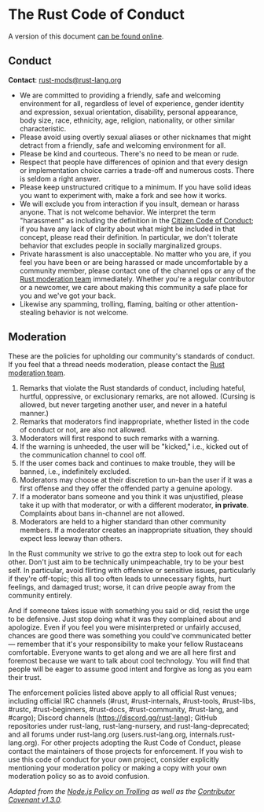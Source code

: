 # The Rust Code of Conduct

A version of this document
[can be found online](https://www.rust-lang.org/conduct.html).

## Conduct

**Contact**: [rust-mods@rust-lang.org](mailto:rust-mods@rust-lang.org)

* We are committed to providing a friendly, safe and welcoming environment for
  all, regardless of level of experience, gender identity and expression, sexual
  orientation, disability, personal appearance, body size, race, ethnicity, age,
  religion, nationality, or other similar characteristic.
* Please avoid using overtly sexual aliases or other nicknames that might
  detract from a friendly, safe and welcoming environment for all.
* Please be kind and courteous. There's no need to be mean or rude.
* Respect that people have differences of opinion and that every design or
  implementation choice carries a trade-off and numerous costs. There is seldom
  a right answer.
* Please keep unstructured critique to a minimum. If you have solid ideas you
  want to experiment with, make a fork and see how it works.
* We will exclude you from interaction if you insult, demean or harass anyone.
  That is not welcome behavior. We interpret the term "harassment" as including
  the definition in the
  [Citizen Code of Conduct](http://citizencodeofconduct.org/); if you have any
  lack of clarity about what might be included in that concept, please read
  their definition. In particular, we don't tolerate behavior that excludes
  people in socially marginalized groups.
* Private harassment is also unacceptable. No matter who you are, if you feel
  you have been or are being harassed or made uncomfortable by a community
  member, please contact one of the channel ops or any of the
  [Rust moderation team][mod_team] immediately. Whether you're a regular
  contributor or a newcomer, we care about making this community a safe place
  for you and we've got your back.
* Likewise any spamming, trolling, flaming, baiting or other attention-stealing
  behavior is not welcome.

## Moderation

These are the policies for upholding our community's standards of conduct. If
you feel that a thread needs moderation, please contact the
[Rust moderation team][mod_team].

1. Remarks that violate the Rust standards of conduct, including hateful,
   hurtful, oppressive, or exclusionary remarks, are not allowed. (Cursing is
   allowed, but never targeting another user, and never in a hateful manner.)
2. Remarks that moderators find inappropriate, whether listed in the code of
   conduct or not, are also not allowed.
3. Moderators will first respond to such remarks with a warning.
4. If the warning is unheeded, the user will be "kicked," i.e., kicked out of
   the communication channel to cool off.
5. If the user comes back and continues to make trouble, they will be banned,
   i.e., indefinitely excluded.
6. Moderators may choose at their discretion to un-ban the user if it was a
   first offense and they offer the offended party a genuine apology.
7. If a moderator bans someone and you think it was unjustified, please take it
   up with that moderator, or with a different moderator, **in private**.
   Complaints about bans in-channel are not allowed.
8. Moderators are held to a higher standard than other community members. If a
   moderator creates an inappropriate situation, they should expect less leeway
   than others.

In the Rust community we strive to go the extra step to look out for each other.
Don't just aim to be technically unimpeachable, try to be your best self. In
particular, avoid flirting with offensive or sensitive issues, particularly if
they're off-topic; this all too often leads to unnecessary fights, hurt
feelings, and damaged trust; worse, it can drive people away from the community
entirely.

And if someone takes issue with something you said or did, resist the urge to be
defensive. Just stop doing what it was they complained about and apologize. Even
if you feel you were misinterpreted or unfairly accused, chances are good there
was something you could've communicated better — remember that it's your
responsibility to make your fellow Rustaceans comfortable. Everyone wants to get
along and we are all here first and foremost because we want to talk about cool
technology. You will find that people will be eager to assume good intent and
forgive as long as you earn their trust.

The enforcement policies listed above apply to all official Rust venues;
including official IRC channels (\#rust, \#rust-internals, \#rust-tools,
\#rust-libs, \#rustc, \#rust-beginners, \#rust-docs, \#rust-community,
\#rust-lang, and \#cargo); Discord channels (https://discord.gg/rust-lang);
GitHub repositories under rust-lang, rust-lang-nursery, and
rust-lang-deprecated; and all forums under rust-lang.org (users.rust-lang.org,
internals.rust-lang.org). For other projects adopting the Rust Code of Conduct,
please contact the maintainers of those projects for enforcement. If you wish to
use this code of conduct for your own project, consider explicitly mentioning
your moderation policy or making a copy with your own moderation policy so as to
avoid confusion.

*Adapted from the [Node.js Policy on Trolling](https://blog.izs.me/post/30036893703/policy-on-trolling)
as well as the [Contributor Covenant v1.3.0](https://www.contributor-covenant.org/version/1/3/0/).*

[mod_team]: https://www.rust-lang.org/team.html#Moderation-team
